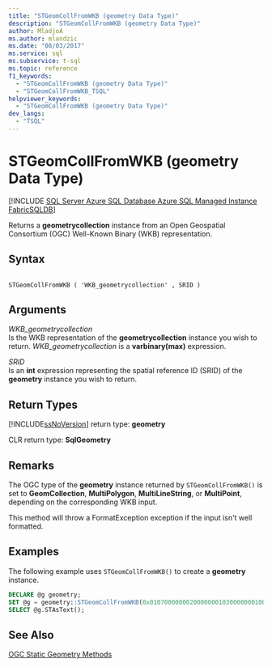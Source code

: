 ```yaml
---
title: "STGeomCollFromWKB (geometry Data Type)"
description: "STGeomCollFromWKB (geometry Data Type)"
author: MladjoA
ms.author: mlandzic
ms.date: "08/03/2017"
ms.service: sql
ms.subservice: t-sql
ms.topic: reference
f1_keywords:
  - "STGeomCollFromWKB (geometry Data Type)"
  - "STGeomCollFromWKB_TSQL"
helpviewer_keywords:
  - "STGeomCollFromWKB (geometry Data Type)"
dev_langs:
  - "TSQL"
---
```

# STGeomCollFromWKB (geometry Data Type)
[!INCLUDE [SQL Server Azure SQL Database Azure SQL Managed Instance FabricSQLDB](../../includes/applies-to-version/sql-asdb-asdbmi-fabricsqldb.md)]

Returns a **geometrycollection** instance from an Open Geospatial Consortium (OGC) Well-Known Binary (WKB) representation.
  
## Syntax  
  
```  
  
STGeomCollFromWKB ( 'WKB_geometrycollection' , SRID )  
```  
  
## Arguments
 *WKB_geometrycollection*  
 Is the WKB representation of the **geometrycollection** instance you wish to return. *WKB_geometrycollection* is a **varbinary(max)** expression.  
  
 *SRID*  
 Is an **int** expression representing the spatial reference ID (SRID) of the **geometry** instance you wish to return.  
  
## Return Types  
 [!INCLUDE[ssNoVersion](../../includes/ssnoversion-md.md)] return type: **geometry**  
  
 CLR return type: **SqlGeometry**  
  
## Remarks  
 The OGC type of the **geometry** instance returned by `STGeomCollFromWKB()` is set to **GeomCollection**, **MultiPolygon**, **MultiLineString**, or **MultiPoint**, depending on the corresponding WKB input.  
  
 This method will throw a FormatException exception if the input isn't well formatted.  
  
## Examples  
 The following example uses `STGeomCollFromWKB()` to create a **geometry** instance.  
  
```sql
DECLARE @g geometry;  
SET @g = geometry::STGeomCollFromWKB(0x0107000000020000000103000000010000000400000000000000000014400000000000001440000000000000244000000000000014400000000000002440000000000000244000000000000014400000000000001440010100000000000000000024400000000000002440, 0);  
SELECT @g.STAsText();  
```  
  
## See Also  
 [OGC Static Geometry Methods](../../t-sql/spatial-geometry/ogc-static-geometry-methods.md)  
  
